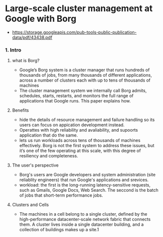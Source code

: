 # Large-scale cluster management at Google with Borg 
  - https://storage.googleapis.com/pub-tools-public-publication-data/pdf/43438.pdf
  
### 1. Intro
1. what is Borg?
    - Google’s Borg system is a cluster manager that runs hundreds of thousands of jobs, from many thousands of different applications, across a number of clusters each with up to
tens of thousands of machines
    - The cluster management system we internally call Borg admits, schedules, starts, restarts, and monitors the full range
of applications that Google runs. This paper explains how.
 
 2. Benefits
    - hide the details of resource management and failure handling so its users can focus on appication development instead. 
    - Operattes with high reliability and avaliability, and supoorts application that do the same. 
    - lets us run workloads across tens of thousands of machines effectively. Borg is not the first system to address these issues, but it’s one of the few operating at this scale, with this degree of resiliency and completeness. 

3. The user's perspective 
    - Borg's users are Google developers and system administration (site reliablity engineers) that run Google's applications and srevices. 
    - workload: the first is the long-running latency-sensitive requests, such as Gmails, Google Docs, Web Search. The seccond is the batch of jobs that short-term performance jobs. 
    
4. Clusters and Cells 
    - The machines in a cell belong to a single cluster, defined by the high-performance datacenter-scale network fabric that connects them. A cluster lives inside a single datacenter building, and a collection of buildings makes up a site.1
    
